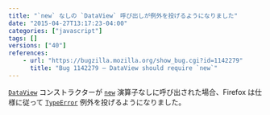 ```yaml
---
title: "`new` なしの `DataView` 呼び出しが例外を投げるようになりました"
date: "2015-04-27T13:17:23-04:00"
categories: ["javascript"]
tags: []
versions: ["40"]
references:
    - url: "https://bugzilla.mozilla.org/show_bug.cgi?id=1142279"
      title: "Bug 1142279 – DataView should require `new`"
---
```

[`DataView`](https://developer.mozilla.org/docs/Web/JavaScript/Reference/Global_Objects/DataView) コンストラクターが [`new`](https://developer.mozilla.org/docs/Web/JavaScript/Reference/Operators/new) 演算子なしに呼び出された場合、Firefox は仕様に従って [`TypeError`](https://developer.mozilla.org/docs/Web/JavaScript/Reference/Global_Objects/TypeError) 例外を投げるようになりました。
